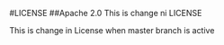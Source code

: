 #LICENSE
##Apache 2.0
This is change ni LICENSE

This is change in License when master branch is active